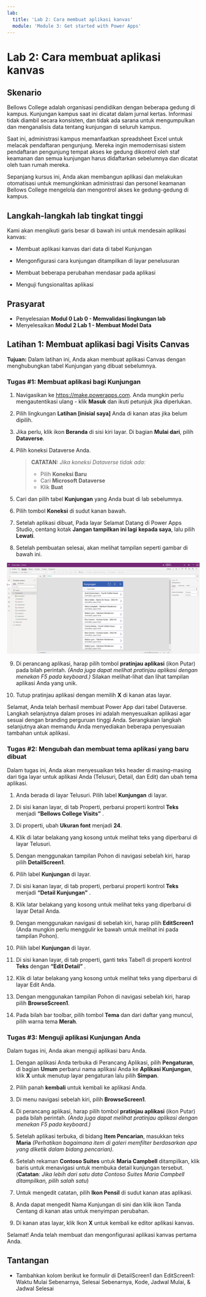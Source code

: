 ```yaml
---
lab:
  title: 'Lab 2: Cara membuat aplikasi kanvas'
  module: 'Module 3: Get started with Power Apps'
---
```


# <a name="lab-2-how-to-build-a-canvas-app"></a>Lab 2: Cara membuat aplikasi kanvas

## <a name="scenario"></a>Skenario

Bellows College adalah organisasi pendidikan dengan beberapa gedung di kampus. Kunjungan kampus saat ini dicatat dalam jurnal kertas. Informasi tidak diambil secara konsisten, dan tidak ada sarana untuk mengumpulkan dan menganalisis data tentang kunjungan di seluruh kampus.

Saat ini, administrasi kampus memanfaatkan spreadsheet Excel untuk melacak pendaftaran pengunjung. Mereka ingin memodernisasi sistem pendaftaran pengunjung tempat akses ke gedung dikontrol oleh staf keamanan dan semua kunjungan harus didaftarkan sebelumnya dan dicatat oleh tuan rumah mereka.

Sepanjang kursus ini, Anda akan membangun aplikasi dan melakukan otomatisasi untuk memungkinkan administrasi dan personel keamanan Bellows College mengelola dan mengontrol akses ke gedung-gedung di kampus.

## <a name="high-level-lab-steps"></a>Langkah-langkah lab tingkat tinggi

Kami akan mengikuti garis besar di bawah ini untuk mendesain aplikasi kanvas:

- Membuat aplikasi kanvas dari data di tabel Kunjungan

- Mengonfigurasi cara kunjungan ditampilkan di layar penelusuran

- Membuat beberapa perubahan mendasar pada aplikasi

- Menguji fungsionalitas aplikasi

## <a name="prerequisites"></a>Prasyarat

- Penyelesaian **Modul 0 Lab 0 - Memvalidasi lingkungan lab**
- Menyelesaikan **Modul 2 Lab 1 - Membuat Model Data**

## <a name="exercise-1-create-visits-canvas-app"></a>Latihan 1: Membuat aplikasi bagi Visits Canvas

**Tujuan:** Dalam latihan ini, Anda akan membuat aplikasi Canvas dengan menghubungkan tabel Kunjungan yang dibuat sebelumnya.

### <a name="task-1-create-the-visits-app"></a>Tugas \#1: Membuat aplikasi bagi Kunjungan

1.  Navigasikan ke <https://make.powerapps.com>. Anda mungkin perlu mengautentikasi ulang - klik **Masuk** dan ikuti petunjuk jika diperlukan.

2.  Pilih lingkungan **Latihan [inisial saya]** Anda di kanan atas jika belum dipilih.

3.  Jika perlu, klik ikon **Beranda** di sisi kiri layar. Di bagian **Mulai dari**, pilih **Dataverse**.

4.  Pilih koneksi Dataverse Anda.

    > **CATATAN:** *Jika koneksi Dataverse tidak ada:*
    > - Pilih **Koneksi Baru**
    > - Cari **Microsoft Dataverse**
    > - Klik **Buat**

5.  Cari dan pilih tabel **Kunjungan** yang Anda buat di lab sebelumnya.

6.  Pilih tombol **Koneksi** di sudut kanan bawah.

7.  Setelah aplikasi dibuat, Pada layar Selamat Datang di Power Apps Studio, centang kotak **Jangan tampilkan ini lagi kepada saya**, lalu pilih **Lewati**.

8.  Setelah pembuatan selesai, akan melihat tampilan seperti gambar di bawah ini.

![Aplikasi kanvas dibuat dari data Kunjungan.](media/2-canvas-app-from-data.png)

9. Di perancang aplikasi, harap pilih tombol **pratinjau aplikasi** (ikon Putar) pada bilah perintah. *(Anda juga dapat melihat pratinjau aplikasi dengan menekan F5 pada keyboard.)* Silakan melihat-lihat dan lihat tampilan aplikasi Anda yang unik.

10. Tutup pratinjau aplikasi dengan memilih **X** di kanan atas layar.

Selamat, Anda telah berhasil membuat Power App dari tabel Dataverse. Langkah selanjutnya dalam proses ini adalah menyesuaikan aplikasi agar sesuai dengan branding perguruan tinggi Anda. Serangkaian langkah selanjutnya akan memandu Anda menyediakan beberapa penyesuaian tambahan untuk aplikasi.

### <a name="task-2-modify-and-theme-the-newly-created-app"></a>Tugas \#2: Mengubah dan membuat tema aplikasi yang baru dibuat

Dalam tugas ini, Anda akan menyesuaikan teks header di masing-masing dari tiga layar untuk aplikasi Anda (Telusuri, Detail, dan Edit) dan ubah tema aplikasi.

1.  Anda berada di layar Telusuri. Pilih label **Kunjungan** di layar.

1.  Di sisi kanan layar, di tab Properti, perbarui properti kontrol **Teks** menjadi **“Bellows College Visits”** .

1. Di properti, ubah **Ukuran font** menjadi **24**.

1.  Klik di latar belakang yang kosong untuk melihat teks yang diperbarui di layar Telusuri.

1.  Dengan menggunakan tampilan Pohon di navigasi sebelah kiri, harap pilih **DetailScreen1**.

1.  Pilih label **Kunjungan** di layar.

1.  Di sisi kanan layar, di tab properti, perbarui properti kontrol **Teks** menjadi **“Detail Kunjungan”** .

1.  Klik latar belakang yang kosong untuk melihat teks yang diperbarui di layar Detail Anda.

1.  Dengan menggunakan navigasi di sebelah kiri, harap pilih **EditScreen1** (Anda mungkin perlu menggulir ke bawah untuk melihat ini pada tampilan Pohon).

1.  Pilih label **Kunjungan** di layar.

1.  Di sisi kanan layar, di tab properti, ganti teks Tabel1 di properti kontrol **Teks** dengan **“Edit Detail”** .

1.  Klik di latar belakang yang kosong untuk melihat teks yang diperbarui di layar Edit Anda.

1. Dengan menggunakan tampilan Pohon di navigasi sebelah kiri, harap pilih **BrowseScreen1**.

1. Pada bilah bar toolbar, pilih tombol **Tema** dan dari daftar yang muncul, pilih warna tema **Merah**.

### <a name="task-3-test-your-visits-app"></a>Tugas \#3: Menguji aplikasi Kunjungan Anda

Dalam tugas ini, Anda akan menguji aplikasi baru Anda.

1.  Dengan aplikasi Anda terbuka di Perancang Aplikasi, pilih **Pengaturan**, di bagian **Umum** perbarui nama aplikasi Anda ke **Aplikasi Kunjungan**, klik **X** untuk menutup layar pengaturan lalu pilih **Simpan**.

2.  Pilih panah **kembali** untuk kembali ke aplikasi Anda.

3.  Di menu navigasi sebelah kiri, pilih **BrowseScreen1**.

4.  Di perancang aplikasi, harap pilih tombol **pratinjau aplikasi** (ikon Putar) pada bilah perintah. *(Anda juga dapat melihat pratinjau aplikasi dengan menekan F5 pada keyboard.)*

4.  Setelah aplikasi terbuka, di bidang **Item Pencarian**, masukkan teks **Maria**
     *(Perhatikan bagaimana item di galeri memfilter berdasarkan apa yang diketik dalam bidang pencarian).*

5.  Setelah rekaman **Contoso Suites** untuk **Maria Campbell** ditampilkan, klik baris untuk menavigasi untuk membuka detail kunjungan tersebut. (**Catatan**: *Jika lebih dari satu data Contoso Suites Maria Campbell ditampilkan, pilih salah satu*)

6.  Untuk mengedit catatan, pilih **Ikon Pensil** di sudut kanan atas aplikasi.

7.  Anda dapat mengedit Nama Kunjungan di sini dan klik ikon Tanda Centang di kanan atas untuk menyimpan perubahan.

8.  Di kanan atas layar, klik Ikon **X** untuk kembali ke editor aplikasi kanvas.

Selamat! Anda telah membuat dan mengonfigurasi aplikasi kanvas pertama Anda.

## <a name="challenges"></a>Tantangan

- Tambahkan kolom berikut ke formulir di DetailScreen1 dan EditScreen1: Waktu Mulai Sebenarnya, Selesai Sebenarnya, Kode, Jadwal Mulai, & Jadwal Selesai
